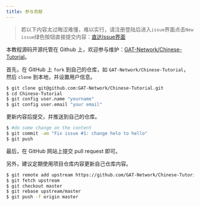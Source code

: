 ```yaml
---
title: 参与贡献
---
```


> 若以下内容太过晦涩难懂，难以实行，请注册登陆后进入`issue`界面点击`New issue`绿色按钮直接提交内容：[直达Issue界面](https://github.com/GAT-Network/Chinese-Tutorial/issues)

本教程源码开源托管在 Github 上，欢迎参与维护：[GAT-Network/Chinese-Tutorial](https://github.com/GAT-Network/Chinese-Tutorial)。

<!--more-->

首先，在 GitHub 上 `fork` 到自己的仓库，如 `GAT-Network/Chinese-Tutorial`，然后 `clone` 到本地，并设置用户信息。

```sh
$ git clone git@github.com:GAT-Network/Chinese-Tutorial.git
$ cd Chinese-Tutorial
$ git config user.name "yourname"
$ git config user.email "your email"
```

更新内容后提交，并推送到自己的仓库。

```sh
$ #do some change on the content
$ git commit -am "Fix issue #1: change helo to hello"
$ git push
```

最后，在 GitHub 网站上提交 pull request 即可。

另外，建议定期使用项目仓库内容更新自己仓库内容。
```sh
$ git remote add upstream https://github.com/GAT-Network/Chinese-Tutorial
$ git fetch upstream
$ git checkout master
$ git rebase upstream/master
$ git push -f origin master
```
